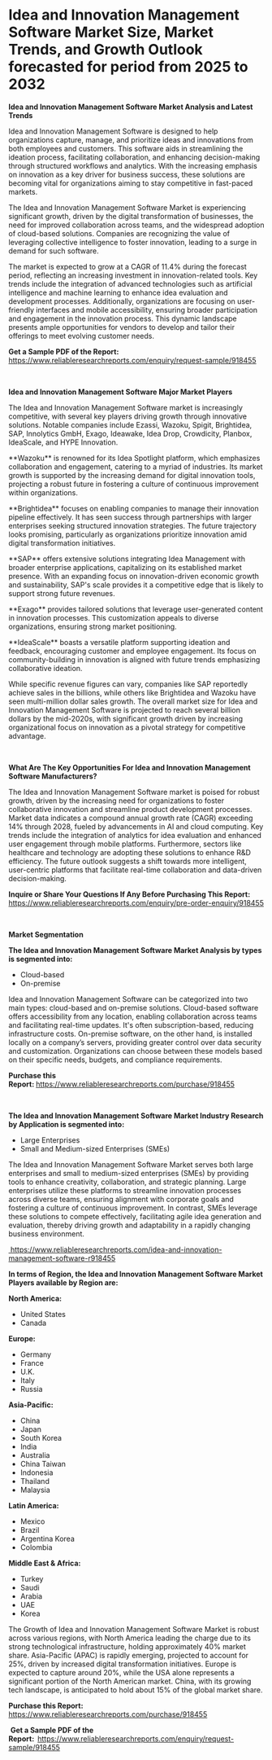 <p><h1>Idea and Innovation Management Software Market Size, Market Trends, and Growth Outlook forecasted for period from 2025 to 2032</h1></p><p><strong>Idea and Innovation Management Software Market Analysis and Latest Trends</strong></p>
<p><p>Idea and Innovation Management Software is designed to help organizations capture, manage, and prioritize ideas and innovations from both employees and customers. This software aids in streamlining the ideation process, facilitating collaboration, and enhancing decision-making through structured workflows and analytics. With the increasing emphasis on innovation as a key driver for business success, these solutions are becoming vital for organizations aiming to stay competitive in fast-paced markets.</p><p>The Idea and Innovation Management Software Market is experiencing significant growth, driven by the digital transformation of businesses, the need for improved collaboration across teams, and the widespread adoption of cloud-based solutions. Companies are recognizing the value of leveraging collective intelligence to foster innovation, leading to a surge in demand for such software.</p><p>The market is expected to grow at a CAGR of 11.4% during the forecast period, reflecting an increasing investment in innovation-related tools. Key trends include the integration of advanced technologies such as artificial intelligence and machine learning to enhance idea evaluation and development processes. Additionally, organizations are focusing on user-friendly interfaces and mobile accessibility, ensuring broader participation and engagement in the innovation process. This dynamic landscape presents ample opportunities for vendors to develop and tailor their offerings to meet evolving customer needs.</p></p>
<p><strong>Get a Sample PDF of the Report:&nbsp;</strong> <a href="https://www.reliableresearchreports.com/enquiry/request-sample/918455?utm_campaign=3654&utm_medium=2&utm_source=Github&utm_content=ia&utm_term=17042025&utm_id=idea-and-innovation-management-software">https://www.reliableresearchreports.com/enquiry/request-sample/918455</a></p>
<p>&nbsp;</p>
<p><strong>Idea and Innovation Management Software Major Market Players</strong></p>
<p><p>The Idea and Innovation Management Software market is increasingly competitive, with several key players driving growth through innovative solutions. Notable companies include Ezassi, Wazoku, Spigit, Brightidea, SAP, Innolytics GmbH, Exago, Ideawake, Idea Drop, Crowdicity, Planbox, IdeaScale, and HYPE Innovation.</p><p>**Wazoku** is renowned for its Idea Spotlight platform, which emphasizes collaboration and engagement, catering to a myriad of industries. Its market growth is supported by the increasing demand for digital innovation tools, projecting a robust future in fostering a culture of continuous improvement within organizations.</p><p>**Brightidea** focuses on enabling companies to manage their innovation pipeline effectively. It has seen success through partnerships with larger enterprises seeking structured innovation strategies. The future trajectory looks promising, particularly as organizations prioritize innovation amid digital transformation initiatives.</p><p>**SAP** offers extensive solutions integrating Idea Management with broader enterprise applications, capitalizing on its established market presence. With an expanding focus on innovation-driven economic growth and sustainability, SAP's scale provides it a competitive edge that is likely to support strong future revenues.</p><p>**Exago** provides tailored solutions that leverage user-generated content in innovation processes. This customization appeals to diverse organizations, ensuring strong market positioning.</p><p>**IdeaScale** boasts a versatile platform supporting ideation and feedback, encouraging customer and employee engagement. Its focus on community-building in innovation is aligned with future trends emphasizing collaborative ideation.</p><p>While specific revenue figures can vary, companies like SAP reportedly achieve sales in the billions, while others like Brightidea and Wazoku have seen multi-million dollar sales growth. The overall market size for Idea and Innovation Management Software is projected to reach several billion dollars by the mid-2020s, with significant growth driven by increasing organizational focus on innovation as a pivotal strategy for competitive advantage.</p></p>
<p>&nbsp;</p>
<p><strong>What Are The Key Opportunities For Idea and Innovation Management Software Manufacturers?</strong></p>
<p><p>The Idea and Innovation Management Software market is poised for robust growth, driven by the increasing need for organizations to foster collaborative innovation and streamline product development processes. Market data indicates a compound annual growth rate (CAGR) exceeding 14% through 2028, fueled by advancements in AI and cloud computing. Key trends include the integration of analytics for idea evaluation and enhanced user engagement through mobile platforms. Furthermore, sectors like healthcare and technology are adopting these solutions to enhance R&D efficiency. The future outlook suggests a shift towards more intelligent, user-centric platforms that facilitate real-time collaboration and data-driven decision-making.</p></p>
<p><strong>Inquire or Share Your Questions If Any Before Purchasing This Report:</strong> <a href="https://www.reliableresearchreports.com/enquiry/pre-order-enquiry/918455?utm_campaign=3654&utm_medium=2&utm_source=Github&utm_content=ia&utm_term=17042025&utm_id=idea-and-innovation-management-software">https://www.reliableresearchreports.com/enquiry/pre-order-enquiry/918455</a></p>
<p>&nbsp;</p>
<p><strong>Market Segmentation</strong></p>
<p><strong>The Idea and Innovation Management Software Market Analysis by types is segmented into:</strong></p>
<p><ul><li>Cloud-based</li><li>On-premise</li></ul></p>
<p><p>Idea and Innovation Management Software can be categorized into two main types: cloud-based and on-premise solutions. Cloud-based software offers accessibility from any location, enabling collaboration across teams and facilitating real-time updates. It's often subscription-based, reducing infrastructure costs. On-premise software, on the other hand, is installed locally on a company’s servers, providing greater control over data security and customization. Organizations can choose between these models based on their specific needs, budgets, and compliance requirements.</p></p>
<p><strong>Purchase this Report:&nbsp;</strong><a href="https://www.reliableresearchreports.com/purchase/918455?utm_campaign=3654&utm_medium=2&utm_source=Github&utm_content=ia&utm_term=17042025&utm_id=idea-and-innovation-management-software">https://www.reliableresearchreports.com/purchase/918455</a></p>
<p>&nbsp;</p>
<p><strong>The Idea and Innovation Management Software Market Industry Research by Application is segmented into:</strong></p>
<p><ul><li>Large Enterprises</li><li>Small and Medium-sized Enterprises (SMEs)</li></ul></p>
<p><p>The Idea and Innovation Management Software Market serves both large enterprises and small to medium-sized enterprises (SMEs) by providing tools to enhance creativity, collaboration, and strategic planning. Large enterprises utilize these platforms to streamline innovation processes across diverse teams, ensuring alignment with corporate goals and fostering a culture of continuous improvement. In contrast, SMEs leverage these solutions to compete effectively, facilitating agile idea generation and evaluation, thereby driving growth and adaptability in a rapidly changing business environment.</p></p>
<p><a href="https://www.reliableresearchreports.com/idea-and-innovation-management-software-r918455?utm_campaign=3654&utm_medium=2&utm_source=Github&utm_content=ia&utm_term=17042025&utm_id=idea-and-innovation-management-software">&nbsp;https://www.reliableresearchreports.com/idea-and-innovation-management-software-r918455</a></p>
<p><strong>In terms of Region, the Idea and Innovation Management Software Market Players available by Region are:</strong></p>
<p>
    <p> <strong> North America: </strong>
        <ul>
            <li>United States</li>
            <li>Canada</li>
        </ul>
        </p> 
    <p> <strong> Europe: </strong>
        <ul>
            <li>Germany</li>
            <li>France</li>
            <li>U.K.</li>
            <li>Italy</li>
            <li>Russia</li>
        </ul>
        </p> 
    <p> <strong> Asia-Pacific: </strong>
        <ul>
            <li>China</li>
            <li>Japan</li>
            <li>South Korea</li>
            <li>India</li>
            <li>Australia</li>
            <li>China Taiwan</li>
            <li>Indonesia</li>
            <li>Thailand</li>
            <li>Malaysia</li>
        </ul>
        </p> 
    <p> <strong> Latin America: </strong>
        <ul>
            <li>Mexico</li>
            <li>Brazil</li>
            <li>Argentina Korea</li>
            <li>Colombia</li>
        </ul>
        </p> 
    <p> <strong> Middle East & Africa: </strong>
        <ul>
            <li>Turkey</li>
            <li>Saudi</li>
            <li>Arabia</li>
            <li>UAE</li>
            <li>Korea</li>
        </ul>
    </p>
    </p>
<p><p>The Growth of Idea and Innovation Management Software Market is robust across various regions, with North America leading the charge due to its strong technological infrastructure, holding approximately 40% market share. Asia-Pacific (APAC) is rapidly emerging, projected to account for 25%, driven by increased digital transformation initiatives. Europe is expected to capture around 20%, while the USA alone represents a significant portion of the North American market. China, with its growing tech landscape, is anticipated to hold about 15% of the global market share.</p></p>
<p><strong>Purchase this Report: </strong><a href="https://www.reliableresearchreports.com/purchase/918455?utm_campaign=3654&utm_medium=2&utm_source=Github&utm_content=ia&utm_term=17042025&utm_id=idea-and-innovation-management-software">https://www.reliableresearchreports.com/purchase/918455</a></p>
<p>&nbsp;<strong>Get a Sample PDF of the Report:&nbsp;&nbsp;</strong><a href="https://www.reliableresearchreports.com/enquiry/request-sample/918455?utm_campaign=3654&utm_medium=2&utm_source=Github&utm_content=ia&utm_term=17042025&utm_id=idea-and-innovation-management-software">https://www.reliableresearchreports.com/enquiry/request-sample/918455</a></p>
<p><strong></strong></p>
<p><p></p><p></p><p></p></p>